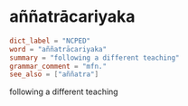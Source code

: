 # aññatrācariyaka

``` toml
dict_label = "NCPED"
word = "aññatrācariyaka"
summary = "following a different teaching"
grammar_comment = "mfn."
see_also = ["aññatra"]
```

following a different teaching

